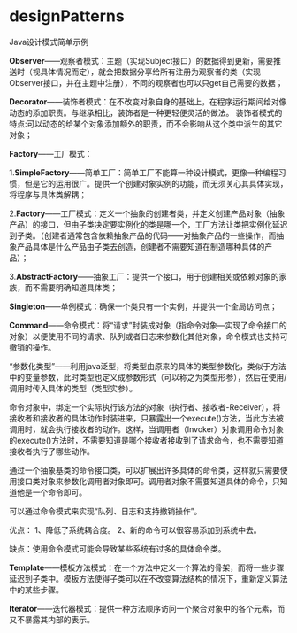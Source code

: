 # designPatterns
Java设计模式简单示例

**Observer**——观察者模式：主题（实现Subject接口）的数据得到更新，需要推送时（视具体情况而定），就会把数据分享给所有注册为观察者的类（实现Observer接口，并在主题中注册），不同的观察者也可以只get自己需要的数据；

**Decorator**——装饰者模式：在不改变对象自身的基础上，在程序运行期间给对像动态的添加职责。与继承相比，装饰者是一种更轻便灵活的做法。
装饰者模式的特点:可以动态的给某个对象添加额外的职责，而不会影响从这个类中派生的其它对象；

**Factory**——工厂模式：

1.**SimpleFactory**——简单工厂：简单工厂不能算一种设计模式，更像一种编程习惯，但是它的运用很广。提供一个创建对象实例的功能，而无须关心其具体实现，将程序与具体类解耦；
    
2.**Factory**——工厂模式：定义一个抽象的创建者类，并定义创建产品对象（抽象产品）的接口，但由子类决定要实例化的类是哪一个，工厂方法让类把实例化延迟到子类。（创建者通常包含依赖抽象产品的代码——对抽象产品的一些操作，而抽象产品具体是什么产品由子类去创造，创建者不需要知道在制造哪种具体的产品）；

3.**AbstractFactory**——抽象工厂：提供一个接口，用于创建相关或依赖对象的家族，而不需要明确知道具体类；


**Singleton**——单例模式：确保一个类只有一个实例，并提供一个全局访问点；

**Command**——命令模式：将“请求”封装成对象（指命令对象—实现了命令接口的对象）以便使用不同的请求、队列或者日志来参数化其他对象，命令模式也支持可撤销的操作。 

   “参数化类型”——利用java泛型，将类型由原来的具体的类型参数化，类似于方法中的变量参数，此时类型也定义成参数形式（可以称之为类型形参），然后在使用/调用时传入具体的类型（类型实参）。
   
   命令对象中，绑定一个实际执行该方法的对象（执行者、接收者-Receiver），将接收者和接收者的具体动作封装进来，只暴露出一个execute()方法，当此方法被调用时，就会执行接收者的动作。这样，当调用者（Invoker）对象调用命令对象的execute()方法时，不需要知道是哪个接收者接收到了请求命令，也不需要知道接收者执行了哪些动作。

   通过一个抽象基类的命令接口类，可以扩展出许多具体的命令类，这样就只需要使用接口类对象来参数化调用者对象即可。调用者对象不需要知道具体的命令，只知道他是一个命令即可。

   可以通过命令模式来实现“队列、日志和支持撤销操作”。

优点： 1、降低了系统耦合度。 2、新的命令可以很容易添加到系统中去。

缺点：使用命令模式可能会导致某些系统有过多的具体命令类。

**Template**——模板方法模式：在一个方法中定义一个算法的骨架，而将一些步骤延迟到子类中。模板方法使得子类可以在不改变算法结构的情况下，重新定义算法中的某些步骤。

**Iterator**——迭代器模式：提供一种方法顺序访问一个聚合对象中的各个元素，而又不暴露其内部的表示。
